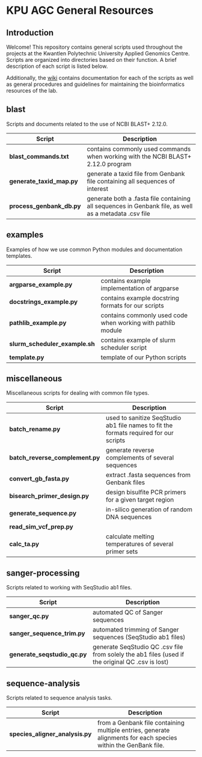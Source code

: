 # KPU AGC General Resources
## Introduction
Welcome! This repository contains general scripts used throughout the projects at the Kwantlen Polytechnic University Applied Genomics Centre. Scripts are organized into directories based on their function. A brief description of each script is listed below.


Additionally, the [wiki](https://github.com/KPU-AGC/general-resources/wiki) contains documentation for each of the scripts as well as general procedures and guidelines for maintaining the bioinformatics resources of the lab.

## blast
Scripts and documents related to the use of NCBI BLAST+ 2.12.0.


| Script | Description |
| -------- | -------- |
|**blast_commands.txt** | contains commonly used commands when working with the NCBI BLAST+ 2.12.0 program |
|**generate_taxid_map.py** | generate a taxid file from Genbank file containing all sequences of interest |
|**process_genbank_db.py** | generate both a .fasta file containing all sequences in Genbank file, as well as a metadata .csv file |

## examples
Examples of how we use common Python modules and documentation templates. 


| Script | Description |
| -------- | -------- |
| **argparse_example.py** | contains example implementation of argparse |
| **docstrings_example.py** | contains example docstring formats for our scripts |
| **pathlib_example.py** | contains commonly used code when working with pathlib module |
| **slurm_scheduler_example.sh** | contains example of slurm scheduler script |
| **template.py** | template of our Python scripts |

## miscellaneous
Miscellaneous scripts for dealing with common file types. 


| Script | Description |
| -------- | -------- |
| **batch_rename.py** | used to sanitize SeqStudio ab1 file names to fit the formats required for our scripts |
| **batch_reverse_complement.py** | generate reverse complements of several sequences |
| **convert_gb_fasta.py** | extract .fasta sequences from Genbank files |
| **bisearch_primer_design.py** | design bisulfite PCR primers for a given target region |
| **generate_sequence.py** | in-silico generation of random DNA sequences |
| **read_sim_vcf_prep.py** |  |
| **calc_ta.py** | calculate melting temperatures of several primer sets |

## sanger-processing
Scripts related to working with SeqStudio ab1 files.

 
| Script | Description |
| -------- | -------- |
| **sanger_qc.py** | automated QC of Sanger sequences |
| **sanger_sequence_trim.py** | automated trimming of Sanger sequences (SeqStudio ab1 files) |
| **generate_seqstudio_qc.py** | generate SeqStudio QC .csv file from solely the ab1 files (used if the original QC .csv is lost) |


## sequence-analysis
Scripts related to sequence analysis tasks. 


| Script | Description |
| -------- | -------- |
| **species_aligner_analysis.py** | from a Genbank file containing multiple entries, generate alignments for each species within the GenBank file. |

